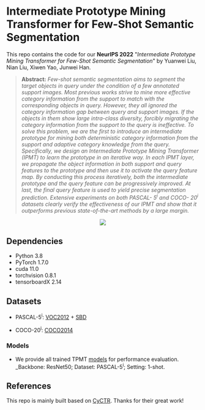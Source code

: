 # Intermediate Prototype Mining Transformer for Few-Shot Semantic Segmentation
This repo contains the code for our **NeurIPS 2022** "*Intermediate Prototype Mining Transformer for Few-Shot Semantic Segmentation*" by Yuanwei Liu, Nian Liu, Xiwen Yao, Junwei Han.

> **Abstract:** *Few-shot semantic segmentation aims to segment the target objects in query under the condition of a few annotated support images. Most previous works strive to mine more effective category information from the support to match with the corresponding objects in query. However, they all ignored the category information gap between query and support images. If the objects in them show large intra-class diversity, forcibly migrating the category information from the support to the query is ineffective. To solve this problem, we are the first to introduce an intermediate prototype for mining both deterministic category information from the support and adaptive category knowledge from the query. Specifically, we design an Intermediate Prototype Mining Transformer (IPMT) to learn the prototype in an iterative way. In each IPMT layer, we propagate the object information in both support and query features to the prototype and then use it to activate the query feature map. By conducting this process iteratively, both the intermediate prototype and the query feature can be progressively improved. At last, the final query feature is used to yield precise segmentation prediction. Extensive experiments on both PASCAL- 5<sup>i</sup> and COCO- 20<sup>i</sup> datasets clearly verify the effectiveness of our IPMT and show that it outperforms previous state-of-the-art methods by a large margin.*

<p align="middle">
  <img src="figure/flowchart.jpg">
</p>

## Dependencies

- Python 3.8
- PyTorch 1.7.0
- cuda 11.0
- torchvision 0.8.1
- tensorboardX 2.14

## Datasets

- PASCAL-5<sup>i</sup>:  [VOC2012](http://host.robots.ox.ac.uk/pascal/VOC/voc2012/) + [SBD](http://home.bharathh.info/pubs/codes/SBD/download.html)

- COCO-20<sup>i</sup>:  [COCO2014](https://cocodataset.org/#download)

### Models

- We provide all trained TPMT [models](https://mailnwpueducn-my.sharepoint.com/:f:/g/personal/langchunbo_mail_nwpu_edu_cn/ElxMt3Mr9xBMr41BrOOE5JABEVnJ5f9-SVBRutEhpY3vxg?e=upF3mf) for performance evaluation. _Backbone: ResNet50; Dataset: PASCAL-5<sup>i</sup>; Setting: 1-shot.

## References

This repo is mainly built based on [CyCTR](https://github.com/GengDavid/CyCTR). Thanks for their great work!
